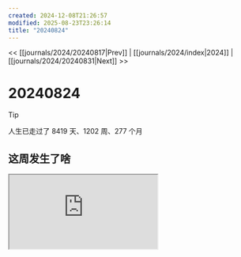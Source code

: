 ```yaml
---
created: 2024-12-08T21:26:57
modified: 2025-08-23T23:26:14
title: "20240824"
---
```


<< [[journals/2024/20240817|Prev]] | [[journals/2024/index|2024]] | [[journals/2024/20240831|Next]] >>

# 20240824

> [!tip]
  > 人生已走过了 8419 天、1202 周、277 个月

## 这周发生了啥

<iframe src="https://www.youtube.com/embed/bTqSs4n7ZGg" allow="accelerometer; autoplay; clipboard-write; encrypted-media; gyroscope; picture-in-picture; web-share" referrerpolicy="strict-origin-when-cross-origin" allowfullscreen/><center>via: <a href='https://www.youtube.com/watch?v=bTqSs4n7ZGg' target='_blank' class='external-link'>https://www.youtube.com/watch?v=bTqSs4n7ZGg</a></center>

### [[VXwbvf-UAco-世界上有太多孤独的人-缺乏迈出第一步的勇气-经典高分治愈公路电影-160万人打出8-9高分-17分钟看完2019年真实事件改编传记电影-绿皮书]]

### RSS TG 频道相继取关

不清楚是否官方的缓存时间过长，会漏消息，最终的结论还是需要自己写一个监控 BOT，如果有新的内容，那么就发出来

### 倒余额，准备买黑神话，￥107 => ￥140 左右

我发现，黑神话这波流量，直接把代购的价格全都抬高了，看 PY 的评论区，在解禁之前，渠道价格在 180 左右，现在的价格直接逼近原价，但还是有非常多的人购买。虽然我这次没忍住到余额了，但我决定还是继续忍着，等着自己的库存全部清理过后，我才会继续购买游戏。 [[1197-fix-depression-towards-gaming]]

<iframe src='https://www.iflow.work' style='height:40vh;width:100%' class='iframe-radius' allow='fullscreen'/><center>via: <a href='https://www.iflow.work' target='_blank' class='external-link'>https://www.iflow.work</a></center>

> [!note]
      > BUFF 购入 CSGO 的饰品有**七天的冷却期**，才可以交易

大概是七折，发现整个交易的流程都无感 Steam，完全由脚本操作；

- [【教程贴】如何用电脑发送报价_网易BUFF饰品交易平台](https://buff.163.com/news/9376)
- [[紧跟时事]给兄弟们科普一下挂刀](https://nga.178.com/read.php?tid=37337292&rand=2)

### [[8Q6z8OFGzcw-我怎么可能是-地域黑-呢-明明是-全黑-——黑一把中国农村社会整体]]

### [[dnP2nHaEFSM-闲聊-现在流行的-穷鬼套餐-与十年前-省钱攻略-有什么不同-以及再次说说如何应对往下的十年]]

[[bu0ZFfyKFoA-美国为什么一定要禁Tiktok-长期刷短视频真的会让大脑萎缩吗-抖音Tiktok崛起之路上不为人知的秘密-She's-Xiaowu-小乌]]

刷抖音、玩王者，真的让人上瘾，我们必须控制；

### [[04OsMQbA5qQ-如何根除和预防-腰肌劳损-大多数人不知道的病因]]

 腰肌劳损，减少低头

### [[-FoqPDHbBhA-貓咪-正在拿捏人類-為什麼只對人類喵喵叫-呼嚕聲竟有治愈之力-爲何會有十橘九胖之謎-層層撥解-我們發現了貓咪的真相-自說自話的總裁]]

养猫的确像养孩子

### [[HNapnDvLKTs-Why-is-THIS-The-USB-Logo]]

### [[52pCpBu_iVQ-逃避者恢复指南]]

### Others

- 苹果推出其播客应用的 Web 版本
    https://podcasts.apple.com/cn/home
  - 导入，导出订阅的可能？
  - https://jiacai2050.github.io/podcasts-opml-exporter/·

## 人类一思考，上帝就发笑

### 彩礼

> 上进心是个幌子，本质就是嫌贫爱富
  https://www.v2ex.com/t/1065085

> 众所周知，彩礼是在“卖女儿”和“婚育补偿”之间左右横跳的
  具体则取决于集美这次要批判的男人是她爹还是她老公
  https://www.v2ex.com/t/1065275

## 沙发土豆的自我修养

### 花开公路

  发现女主们一点都不介意生活在房车里，空间比较狭小，但是我想当好奇他们如何上厕所，尤其是在有了孩子之后，性生活要如何安排；

- https://www.youtube.com/watch?v=xr2BAKn2HuI
- https://www.youtube.com/watch?v=SaC8nDufvUs

## 这周有什么多快好省的东西吗？

### [[nuphy]] Air75 V2，￥550 [[nuphy-air75-v2]]

卖家在交易成功后，就删除了商品链接，这让我有点不爽，有种自己再次上当的感觉；

    - 我觉得下次可以当一个摸摸党，如果从京东/淘宝上买回来的东西真的喜欢，权衡二手市场价格，如有必要，退掉重来便是； #workflow

    - 拿到手的第一感觉就是，75 相比 96 真是好用多了，盲打定位方向键太方便了，即使是牺牲小键盘但依然值得，所以到手后直接把 96 的键盘挂在了二手市场，但是行情比较差，当年将近

### Redmi Note 12 TPro，￥1000

总体橙色偏差，应该直接联系卖家退回的，属于当时几分钟内头脑发热的冲动消费，实际上可以刷的包非常少，唯一的有点就是 LCD 屏幕，和 ACE 3V 的处境有点相似，但是 ACE 可以开家人守护，可以远程操控家人的手机，所以我觉得这点更加重要，加上 MIUI 还不能秒解 BL，需要等待一个星期，简直是买回来一个爹。

这样的作风，有点像是我手上这台 SE3，所以我就有一种感觉，所有的安卓手机都在学苹果，玩独裁，甚至连 Google 也是一样，用户的权力一步步收紧，两者并不是各自开花，而是趋同于一种东西。究竟远方的东西是什么，我现在还看不清，但我知道，我一定不喜欢。

更新：拼多多 1900 还需要整点抢券，如果像我一样，这点点，那点点，最后还是没有找到入口，券也没有自动抢，最后错过了着仅有一分钟的机会的话，等待我的又是两个小时之后的活动会场，我觉得非常内耗，我只是想要用一个比较合理的市场价买一部手机，却三番五次被商家和平台这样戏弄，我觉得不值当，我觉得用户不应该这样自降身价，这样廉价；

其实备用机的选择，真的很让人纠结，三星那边系统调教的不如国内，但是功能很齐全，也能解锁通刷国际版，但是国内很多的性价比机器，是主打国内的，代码树都是不开源的，所以就没有第三方包可以通刷，虽然 GSI 硬刷也可以，但是你买了一个手机，到头来相机不能用、电话不能打，有时候甚至直接变砖头，那我何必呢？

---

- [[~这手机类原生资源有点少啊]]
- [[~三星S21刷入类原生]]

| 厂商      | 是否可解锁 BL （ 2023 年 11 月 10 日的情况）                          | 解锁后是否有保修           | 解锁后其他影响                 |
| ------- | -------------------------------------------------------- | ------------------ | ----------------------- |
| 华为      | 常规渠道不可解锁，部分老机型可在 EMUI 解锁后升级至 HarmonyOS 并保留解锁状态           | 不确定                | 不确定                     |
| 小米      | MIUI 机型绑定 168 小时，HyperOS 机型需求较为繁琐（答题、社区 5 级、实名、绑定 72 小时） | 无，有说法是售后会灵活操作，回锁恢复 | 无法从 MIUIOTA 升级至 HyperOS |
| 1+      | 可立即解锁                                                    | 有                  | TEE 损坏，回锁恢复             |
| OPPO    | 部分机型可以，需绑定 1 月                                           | 有                  | 不确定                     |
| realme  | 部分机型可以                                                   | 有                  | 不确定                     |
| VIVO    | 部分机型可通过第三方服务解锁                                           | 无                  | 不确定                     |
| 三星      | 可立即解锁                                                    | 无                  | KNOX 熔断                 |
| 索尼      | 需申请解锁码                                                   | 无                  | 不确定                     |
| 中兴（努比亚） | 新机型阉割 abl 导致无法解锁                                         | 不确定                | 不确定                     |
| 联想      | 需申请解锁文件                                                  | 无，回锁恢复             | 不确定                     |
| 摩托罗拉    | 需绑定 My Moto Care ，并申请解锁文件                                | 无，无法回锁             | 不确定                     |
| 魅族      | 官方不提供解锁，但是提供 root ，部分机型可通过第三方服务解锁                        | 无                  | root 后 OTA 失效           |

https://fast.v2ex.com/t/990560

> 这两天在给小新 pad pro12.7 做原生系统的时候，发现小新家的 870 设备代码高度统一，在这个纯 WiFi 的板子里面竟然还有 ims，framework 的 overlay 里面也发现了不少相关的网络制式代码，可以说如果这款板子的原生可以开发顺利的话，我写的 dt 应该很容易就可以移植到
> https://www.coolapk.com/feed/49476659?shareKey=MjdhZTcwMDg1ZjA1NjZjN2MwYTc~

#### MIUI 解锁

> 恢复出厂然后再降级 setting ，基本都可以秒杀
> https://fast.v2ex.com/t/1056072

解锁工具，替代官方: https://github.com/offici5l/MiUnlockTool ，可惜我失败了

```shell
code 20036
Please unlock 51 hours later. And do not add your account in MIUI again, otherwise you will wait from scratch
You can unlock on: 2024-08-26 20:00
```

- HyperOS Bypass 脚本: https://github.com/MlgmXyysd/Xiaomi-HyperOS-BootLoader-Bypass

## 这周有吃什么好吃的吗？

### 红油抄手

### 重庆小面

### 酸辣粉

### 卤味 + 烧饼
